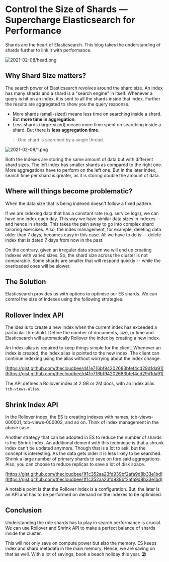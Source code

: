 # Control the Size of Shards — Supercharge Elasticsearch for Performance

Shards are the heart of Elasticsearch. This blog takes the understanding of shards further to link it with performance.

![2021-02-08/head.png](https://www.thecloudbee.blog/assets/images/2021-02-08/head.png)

## Why Shard Size matters?

The search power of Elasticsearch revolves around the shard size. An index has many shards and a shard is a "search engine" in itself. Whenever a query is hit on an index, it is sent to all the shards inside that index. Further the results are aggregated to show you the query response.

- More shards (small-sized) means less time on searching inside a shard. But **more time in aggregation**.
- Less shards (large-sized) means more time spent on searching inside a shard. But there is **less aggregation time**.

> One shard is searched by a single thread.

![2021-02-08/1.png](https://www.thecloudbee.blog/assets/images/2021-02-08/1.png)

Both the indexes are storing the same amount of data but with different shard sizes. The left index has smaller shards as compared to the right one. More aggregations have to perform on the left one. But in the later index, search time per shard is greater, as it is storing double the amount of data.

## Where will things become problematic?

When the data size that is being indexed doesn't follow a fixed pattern.

If we are indexing data that has a constant rate (e.g. service logs), we can have one index each day. This way we have similar data sizes in indexes -- and hence in shards. This takes the pain away to go into complex shard tailoring exercises. Also, the index management, for example, deleting data older than 7 days, becomes easy in this case. All we have to do is — delete index that is dated 7 days from now in the past. 

On the contrary, given an irregular data stream we will end up creating indexes with varied sizes. So, the shard size across the cluster is not comparable. Some shards are smaller that will respond quickly -- while the overloaded ones will be slower.

## The Solution

Elasticsearch provides us with options to optimise our ES shards. We can control the size of indexes using the following strategies.

## Rollover Index API

The idea is to create a new index when the current index has exceeded a particular threshold. Define the number of documents, size, or time and Elasticsearch will automatically Rollover the index by creating a new index.

An Index-alias is required to keep things simple for the client. Whenever an index is created, the index alias is pointed to the new index. The client can continue indexing using the alias without worrying about the index change.

[https://gist.github.com/thecloudbee/d41e716bf94202683bfef4cd29d1da91](https://gist.github.com/thecloudbee/d41e716bf94202683bfef4cd29d1da91)

The API defines a Rollover index at 2 GB or 2M docs, with an index alias `tcb-views-alias`.

## Shrink Index API

In the Rollover index, the ES is creating indexes with names, tcb-views-000001, tcb-views-000002, and so on. Think of index management in the above case.

Another strategy that can be adopted in ES to reduce the number of shards is the Shrink Index. An additional demerit with this technique is that a shrunk index can't be updated anymore. Though that is a lot to ask, but the concept is interesting. As the data gets older it is less likely to be searched. Shrink a large number of primary shards to save on fore said aggregations. Also, you can choose to reduce replicas to save a lot of disk space.

[https://gist.github.com/thecloudbee/1f1c352aa23fd939bf2afa9d8b33e1bd](https://gist.github.com/thecloudbee/1f1c352aa23fd939bf2afa9d8b33e1bd)

A notable point is that the Rollover index is a configuration. But, the later is an API and has to be performed on demand on the indexes to be optimised.

## Conclusion

Understanding the role shards has to play in search performance is crucial. We can use Rollover and Shrink API to make a perfect balance of shards inside the cluster. 

This will not only save on compute power but also the memory. ES keeps index and shard metadata in the main memory. Hence, we are saving on that as well. With a lot of savings, book a beach holiday this year. 🏖